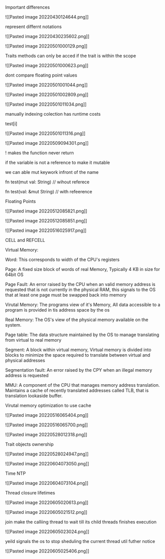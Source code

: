 Important differences

![[Pasted image 20220430124644.png]]


represent differnt notations


![[Pasted image 20220430235602.png]]

![[Pasted image 20220501000129.png]]

Traits methods can only be acced if the trait is within the scope

![[Pasted image 20220501000623.png]]

dont compare floating point values

![[Pasted image 20220501001044.png]]


![[Pasted image 20220501002809.png]]


![[Pasted image 20220501011034.png]]

manually indexing colection has runtime costs

test[i]

![[Pasted image 20220501011316.png]]



![[Pasted image 20220509094301.png]]

! makes the function never return


if the variable is not a reference to make it mutable

we can able mut keywork infront of the name

fn test(mut val: String) // wihout referece

fn test(val: &mut String) // with refeerence


Floating Points

![[Pasted image 20220512085821.png]]

![[Pasted image 20220512085851.png]]

![[Pasted image 20220516025917.png]]

CELL and REFCELL

Virtual Memory:

Word: This corresponds to width of the CPU's registers

Page: A fixed size block of words of real Memory, Typically 4 KB in size for 64bit OS


Page Fault: An error raised by the CPU when an valid memory address is requested that is not currently in the physical RAM, this signals to the OS that at least one page must be swapped back into memory

Virutal Memory: The programs view of it's Memory, All data accessible to a program is provided in tis address space by the os

Real Memory: The OS's view of the physical memory available on the system.

Page table: The data structure maintained by the OS to manage translating from virtual to real memory

Segment: A block within virtual memory, Virtual memory is divided into blocks to minimize the space required to translate between virtual and physical addresses

Segmentation fault: An error raised by the CPY when an illegal memory address is requested

MMU: A component of the CPU that manages memory address translation. Maintains a cache of recently translated addresses called TLB, that is translation lookaside buffer.

Virutal memory optimization to use cache

![[Pasted image 20220516065404.png]]

![[Pasted image 20220516065700.png]]

![[Pasted image 20220528012318.png]]

Trait objects ownership

![[Pasted image 20220528024947.png]]

![[Pasted image 20220604073050.png]]

Time NTP

![[Pasted image 20220604073104.png]]

Thread closure lifetimes

![[Pasted image 20220605020613.png]]

![[Pasted image 20220605021512.png]]

join make the calliing thread to wait till its child threads finishes execution

![[Pasted image 20220605023024.png]]

yeild signals the os to stop sheduling the current thread util futher notice

![[Pasted image 20220605025406.png]]

